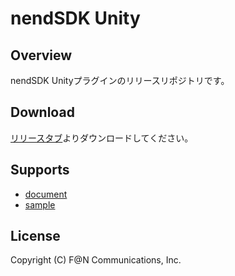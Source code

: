 # nendSDK Unity

## Overview

nendSDK Unityプラグインのリリースリポジトリです。

## Download

[リリースタブ](https://github.com/fan-ADN/nendSDK-Unity-pub/releases)よりダウンロードしてください。

## Supports

* [document](https://github.com/fan-ADN/nendSDK-Unity/wiki)
* [sample](https://github.com/fan-ADN/nendSDK-Unity)

## License
Copyright (C) F@N Communications, Inc.